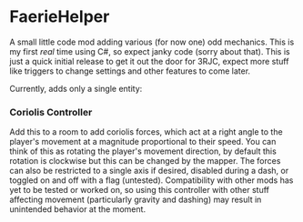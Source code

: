 # FaerieHelper

A small little code mod adding various (for now one) odd mechanics. This is my first *real* time using C#, so expect janky code (sorry about that).
This is just a quick initial release to get it out the door for 3RJC, expect more stuff like triggers to change settings and other features to come later.

Currently, adds only a single entity:

### Coriolis Controller
Add this to a room to add coriolis forces, which act at a right angle to the player's movement at a magnitude proportional to their speed. You can think of this as rotating the
player's movement direction, by default this rotation is clockwise but this can be changed by the mapper. The forces can also be restricted to a single axis if desired, disabled
during a dash, or toggled on and off with a flag (untested). Compatibility with other mods has yet to be tested or worked on, so using this controller with other stuff affecting
movement (particularly gravity and dashing) may result in unintended behavior at the moment.

